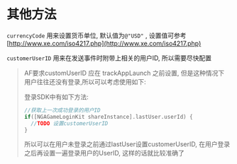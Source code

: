 # 其他方法

`currencyCode` 用来设置货币单位, 默认值为`@"USD"` , 设置值可参考 [http://www.xe.com/iso4217.php](http://www.xe.com/iso4217.php)

`customerUserID` 用来在发送事件时附带上相关的用户ID, 所以需要尽快配置

> AF要求customUserID 应在 trackAppLaunch 之前设置, 但是这种情况下用户往往还没有登录,所以可以考虑使用如下:
>
> 登录SDK中有如下方法:
>
> ```objective-c
> //获取上一次成功登录的用户ID
> if([NGAGameLoginKit shareInstance].lastUser.userId) {
>   //TODO 设置customerUserID
> }
> ```
>
> 所以可以在用户未登录之前通过lastUser设置customerUserID, 在用户登录之后再设置一遍登录用户的UserID, 这样的话就比较准确了

